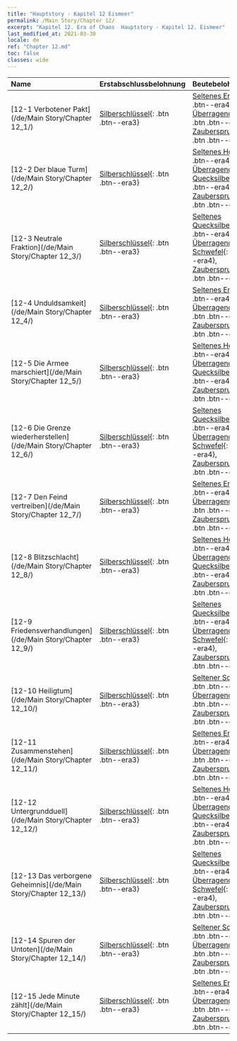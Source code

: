 ```yaml
---
title: "Hauptstory - Kapitel 12 Eismeer"
permalink: /Main Story/Chapter 12/
excerpt: "Kapitel 12. Era of Chaos  Hauptstory - Kapitel 12. Eismeer"
last_modified_at: 2021-03-30
locale: de
ref: "Chapter 12.md"
toc: false
classes: wide
---
```


  | Name |  Erstabschlussbelohnung | Beutebelohnung |
  |:------------|:------------|:------------| 
  | [12-1 Verbotener Pakt](/de/Main Story/Chapter 12_1/) | [Silberschlüssel](/de/Items/con_693/){: .btn .btn--era3} | [Seltenes Erz](/de/Items/mat_40/){: .btn .btn--era4}, [Überragendes Holz](/de/Items/mat_34/){: .btn .btn--era4}, [Zauberspruchrollen](/de/Items/con_694/){: .btn .btn--era3} |
  | [12-2 Der blaue Turm](/de/Main Story/Chapter 12_2/) | [Silberschlüssel](/de/Items/con_693/){: .btn .btn--era3} | [Seltenes Holz](/de/Items/mat_41/){: .btn .btn--era4}, [Überragendes Quecksilber](/de/Items/mat_35/){: .btn .btn--era4}, [Zauberspruchrollen](/de/Items/con_694/){: .btn .btn--era3} |
  | [12-3 Neutrale Fraktion](/de/Main Story/Chapter 12_3/) | [Silberschlüssel](/de/Items/con_693/){: .btn .btn--era3} | [Seltenes Quecksilber](/de/Items/mat_42/){: .btn .btn--era4}, [Überragender Schwefel](/de/Items/mat_36/){: .btn .btn--era4}, [Zauberspruchrollen](/de/Items/con_694/){: .btn .btn--era3} |
  | [12-4 Unduldsamkeit](/de/Main Story/Chapter 12_4/) | [Silberschlüssel](/de/Items/con_693/){: .btn .btn--era3} | [Seltenes Erz](/de/Items/mat_40/){: .btn .btn--era4}, [Überragendes Holz](/de/Items/mat_34/){: .btn .btn--era4}, [Zauberspruchrollen](/de/Items/con_694/){: .btn .btn--era3} |
  | [12-5 Die Armee marschiert](/de/Main Story/Chapter 12_5/) | [Silberschlüssel](/de/Items/con_693/){: .btn .btn--era3} | [Seltenes Holz](/de/Items/mat_41/){: .btn .btn--era4}, [Überragendes Quecksilber](/de/Items/mat_35/){: .btn .btn--era4}, [Zauberspruchrollen](/de/Items/con_694/){: .btn .btn--era3} |
  | [12-6 Die Grenze wiederherstellen](/de/Main Story/Chapter 12_6/) | [Silberschlüssel](/de/Items/con_693/){: .btn .btn--era3} | [Seltenes Quecksilber](/de/Items/mat_42/){: .btn .btn--era4}, [Überragender Schwefel](/de/Items/mat_36/){: .btn .btn--era4}, [Zauberspruchrollen](/de/Items/con_694/){: .btn .btn--era3} |
  | [12-7 Den Feind vertreiben](/de/Main Story/Chapter 12_7/) | [Silberschlüssel](/de/Items/con_693/){: .btn .btn--era3} | [Seltenes Erz](/de/Items/mat_40/){: .btn .btn--era4}, [Überragendes Holz](/de/Items/mat_34/){: .btn .btn--era4}, [Zauberspruchrollen](/de/Items/con_694/){: .btn .btn--era3} |
  | [12-8 Blitzschlacht](/de/Main Story/Chapter 12_8/) | [Silberschlüssel](/de/Items/con_693/){: .btn .btn--era3} | [Seltenes Holz](/de/Items/mat_41/){: .btn .btn--era4}, [Überragendes Quecksilber](/de/Items/mat_35/){: .btn .btn--era4}, [Zauberspruchrollen](/de/Items/con_694/){: .btn .btn--era3} |
  | [12-9 Friedensverhandlungen](/de/Main Story/Chapter 12_9/) | [Silberschlüssel](/de/Items/con_693/){: .btn .btn--era3} | [Seltenes Quecksilber](/de/Items/mat_42/){: .btn .btn--era4}, [Überragender Schwefel](/de/Items/mat_36/){: .btn .btn--era4}, [Zauberspruchrollen](/de/Items/con_694/){: .btn .btn--era3} |
  | [12-10 Heiligtum](/de/Main Story/Chapter 12_10/) | [Silberschlüssel](/de/Items/con_693/){: .btn .btn--era3} | [Seltener Schwefel](/de/Items/mat_43/){: .btn .btn--era4}, [Überragendes Erz](/de/Items/mat_33/){: .btn .btn--era4}, [Zauberspruchrollen](/de/Items/con_694/){: .btn .btn--era3} |
  | [12-11 Zusammenstehen](/de/Main Story/Chapter 12_11/) | [Silberschlüssel](/de/Items/con_693/){: .btn .btn--era3} | [Seltenes Erz](/de/Items/mat_40/){: .btn .btn--era4}, [Überragendes Holz](/de/Items/mat_34/){: .btn .btn--era4}, [Zauberspruchrollen](/de/Items/con_694/){: .btn .btn--era3} |
  | [12-12 Untergrundduell](/de/Main Story/Chapter 12_12/) | [Silberschlüssel](/de/Items/con_693/){: .btn .btn--era3} | [Seltenes Holz](/de/Items/mat_41/){: .btn .btn--era4}, [Überragendes Quecksilber](/de/Items/mat_35/){: .btn .btn--era4}, [Zauberspruchrollen](/de/Items/con_694/){: .btn .btn--era3} |
  | [12-13 Das verborgene Geheimnis](/de/Main Story/Chapter 12_13/) | [Silberschlüssel](/de/Items/con_693/){: .btn .btn--era3} | [Seltenes Quecksilber](/de/Items/mat_42/){: .btn .btn--era4}, [Überragender Schwefel](/de/Items/mat_36/){: .btn .btn--era4}, [Zauberspruchrollen](/de/Items/con_694/){: .btn .btn--era3} |
  | [12-14 Spuren der Untoten](/de/Main Story/Chapter 12_14/) | [Silberschlüssel](/de/Items/con_693/){: .btn .btn--era3} | [Seltener Schwefel](/de/Items/mat_43/){: .btn .btn--era4}, [Überragendes Erz](/de/Items/mat_33/){: .btn .btn--era4}, [Zauberspruchrollen](/de/Items/con_694/){: .btn .btn--era3} |
  | [12-15 Jede Minute zählt](/de/Main Story/Chapter 12_15/) | [Silberschlüssel](/de/Items/con_693/){: .btn .btn--era3} | [Seltenes Erz](/de/Items/mat_40/){: .btn .btn--era4}, [Überragendes Holz](/de/Items/mat_34/){: .btn .btn--era4}, [Zauberspruchrollen](/de/Items/con_694/){: .btn .btn--era3} |
